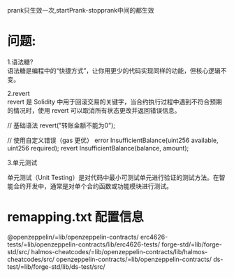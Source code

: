 prank只生效一次,startPrank-stopprank中间的都生效  

# 问题:  
1.语法糖?  
语法糖是编程中的“快捷方式”，让你用更少的代码实现同样的功能，但核心逻辑不变。

2.revert  
revert 是 Solidity 中用于回滚交易的关键字，当合约执行过程中遇到不符合预期的情况时，使用 revert 可以取消所有状态更改并返回错误信息。 

// 基础语法
revert("转账金额不能为0");

// 使用自定义错误（gas 更优）
error InsufficientBalance(uint256 available, uint256 required);
revert InsufficientBalance(balance, amount);

3.单元测试  

单元测试（Unit Testing）是对代码中最小可测试单元进行验证的测试方法。在智能合约开发中，通常是对单个合约函数或功能模块进行测试。  


# remapping.txt 配置信息  

@openzeppelin/=lib/openzeppelin-contracts/
erc4626-tests/=lib/openzeppelin-contracts/lib/erc4626-tests/
forge-std/=lib/forge-std/src/
halmos-cheatcodes/=lib/openzeppelin-contracts/lib/halmos-cheatcodes/src/
openzeppelin-contracts/=lib/openzeppelin-contracts/
ds-test/=lib/forge-std/lib/ds-test/src/

